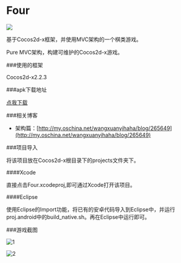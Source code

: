 Four
====

![](http://wangxuanyihaha.qiniudn.com/four/four_logo.png)

基于Cocos2d-x框架，并使用MVC架构的一个棋类游戏。

Pure MVC架构，构建可维护的Cocos2d-x游戏。

###使用的框架

Cocos2d-x2.2.3

###apk下载地址

[点我下载](http://wangxuanyihaha.qiniudn.com/four/Four.apk)

###相关博客

- 架构篇：[http://my.oschina.net/wangxuanyihaha/blog/265649](http://my.oschina.net/wangxuanyihaha/blog/265649)

###项目导入

将该项目放在Cocos2d-x根目录下的projects文件夹下。

####Xcode

直接点击Four.xcodeproj,即可通过Xcode打开该项目。

####Eclipse

使用Eclipse的Import功能，将已有的安卓代码导入到Eclipse中，并运行proj.android中的build_native.sh。再在Eclipse中运行即可。

###游戏截图

![1](http://wangxuanyihaha.qiniudn.com/four/four_large_1.png)

![2](http://wangxuanyihaha.qiniudn.com/four/four_large_2.png)
